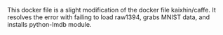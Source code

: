 This docker file is a slight modification of the docker file kaixhin/caffe.
It resolves the error with failing to load raw1394, grabs MNIST data, and installs python-lmdb module.
